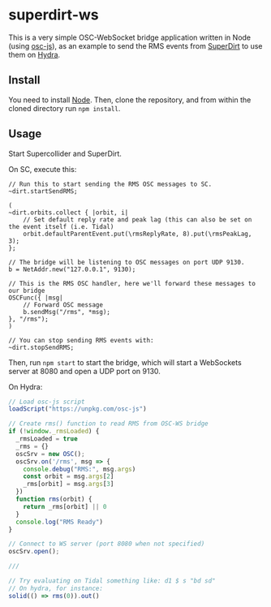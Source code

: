 # superdirt-ws

This is a very simple OSC-WebSocket bridge application written in Node (using [osc-js](https://github.com/adzialocha/osc-js)), as an example to send the RMS events from [SuperDirt](https://github.com/musikinformatik/SuperDirt) to use them on [Hydra](https://hydra.ojack.xyz/).


## Install

You need to install [Node](https://nodejs.org/en/).  Then, clone the repository, and from within the cloned directory run `npm install`.


## Usage

Start Supercollider and SuperDirt.

On SC, execute this:

```
// Run this to start sending the RMS OSC messages to SC.
~dirt.startSendRMS;

(
~dirt.orbits.collect { |orbit, i|
	// Set default reply rate and peak lag (this can also be set on the event itself (i.e. Tidal)
	orbit.defaultParentEvent.put(\rmsReplyRate, 8).put(\rmsPeakLag, 3);
};

// The bridge will be listening to OSC messages on port UDP 9130.
b = NetAddr.new("127.0.0.1", 9130);

// This is the RMS OSC handler, here we'll forward these messages to our bridge
OSCFunc({ |msg|
	// Forward OSC message
	b.sendMsg("/rms", *msg);
}, "/rms");
)

// You can stop sending RMS events with:
~dirt.stopSendRMS;
```

Then, run `npm start` to start the bridge, which will start a WebSockets server at 8080 and open a UDP port on 9130.

On Hydra:

```js
// Load osc-js script
loadScript("https://unpkg.com/osc-js")

// Create rms() function to read RMS from OSC-WS bridge
if (!window._rmsLoaded) {
  _rmsLoaded = true
  _rms = {}
  oscSrv = new OSC();
  oscSrv.on('/rms', msg => {
    console.debug("RMS:", msg.args)
    const orbit = msg.args[2]
    _rms[orbit] = msg.args[3]
  })
  function rms(orbit) {
    return _rms[orbit] || 0
  }
  console.log("RMS Ready")
}

// Connect to WS server (port 8080 when not specified)
oscSrv.open();

///

// Try evaluating on Tidal something like: d1 $ s "bd sd"
// On hydra, for instance:
solid(() => rms(0)).out()
```
